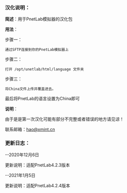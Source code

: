 ### **汉化说明：**

**简述**：用于PnetLab模拟器的汉化包

**用法**：

步骤一：

```
通过SFTP连接到你的PnetLab模拟器上
```

步骤二：

```
打开 /opt/unetlab/html/language 文件夹
```

步骤三：

```
将China文件上传并覆盖进去。
```

最后将PnetLab的语言设置为China即可



**说明**：

由于是是第一次汉化可能有部分不完整或者错误的地方请见谅！

联系邮箱：hao@xmint.cn



### 更新日志：

--2020年12月6日

更新说明：适配PnetLab4.2.3版本

--2021年1月5日

更新说明：适配PnetLab4.2.4版本
